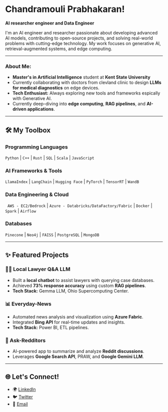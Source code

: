 # Chandramouli Prabhakaran!

**AI researcher engineer and Data Engineer**

I'm an AI engineer and researcher passionate about developing advanced AI models, contributing to open-source projects, and solving real-world problems with cutting-edge technology. My work focuses on generative AI, retrieval-augmented systems, and edge computing.

---

### About Me:
- **Master's in Artificial Intelligence** student at **Kent State University**  
- Currently collaborating with doctors from clevland clinic to design **LLMs for medical diagnostics** on edge devices.  
- **Tech Enthusiast:** Always exploring new tools and frameworks espically with Generative AI. 
- Currently deep-diving into **edge computing**, **RAG pipelines**, and **AI-driven applications**.

---

## 🛠 My Toolbox
### Programming Languages
`Python` | `C++` | `Rust` | `SQL` | `Scala` | `JavaScript`

### AI Frameworks & Tools
`LlamaIndex` | `LangChain` | `Hugging Face` | `PyTorch` | `TensorRT` | `WandB`

### Data Engineering & Cloud
` AWS - EC2/Bedrock` | `Azure - Databricks/DataFactory/Fabric` | `Docker` | `Spark` | `Airflow`

### Databases
`Pinecone` | `Neo4j` | `FAISS` | `PostgreSQL` | `MongoDB`

---

## ✨ Featured Projects
### 🧑‍⚖️ Local Lawyer Q&A LLM
- Built a **local chatbot** to assist lawyers with querying case databases.  
- Achieved **73% response accuracy** using custom **RAG pipelines**.  
- **Tech Stack:** Gemma LLM, Ohio Supercomputing Center.

### 📊 Everyday-News
- Automated news analysis and visualization using **Azure Fabric**.  
- Integrated **Bing API** for real-time updates and insights.  
- **Tech Stack:** Power BI, ETL pipelines.

### 💬 Ask-Redditors
- AI-powered app to summarize and analyze **Reddit discussions**.  
- Leverages **Google Search API**, PRAW, and **Google Gemini LLM**.

---

## 🌐 Let's Connect!

- 🌍 [LinkedIn](https://www.linkedin.com/in/chandramouli-prabhakaran-250a79178)  
- 🐦 [Twitter](https://x.com/MaharajMouli)  
- 📧 [Email](mailto:chandramouli.p1508@gmail.com)  
